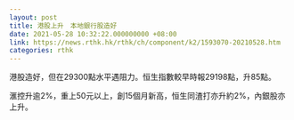 ```yaml
---
layout: post
title: 港股上升　本地銀行股造好
date: 2021-05-28 10:32:22.000000000 +08:00
link: https://news.rthk.hk/rthk/ch/component/k2/1593070-20210528.htm
categories: rthk
---
```


港股造好，但在29300點水平遇阻力。恒生指數較早時報29198點，升85點。

滙控升逾2%，重上50元以上，創15個月新高，恒生同渣打亦升約2%，內銀股亦上升。
